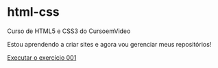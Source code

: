 # html-css
 Curso de HTML5 e CSS3 do CursoemVideo

 Estou aprendendo a criar sites e agora vou gerenciar meus repositórios!
 
<a href="https://juuuniiinhoooo.github.io/html-css/exercicios/ex001/index.html">Executar o exercício 001</a>
